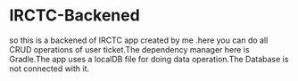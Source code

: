 # IRCTC-Backened
so this is a backened  of IRCTC app created by me .here you can do all CRUD operations of user ticket.The dependency manager here is Gradle.The app uses a localDB file for doing data operation.The Database is not connected with it.
